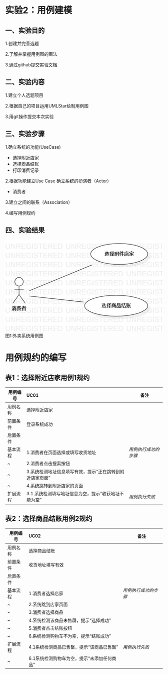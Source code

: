 # 实验2：用例建模

## 一、实验目的

1.创建并完善选题

2.了解并掌握用例图的画法

3.通过github提交实验文档

## 二、实验内容

1.建立个人选题项目

2.根据自己的项目运用UMLStar绘制用例图

3.用git操作提交本次实验

## 三、实验步骤

1.确立系统的功能(UseCase)
 - 选择附近店家
 - 选择商品结账
 - 打印消费记录

 2.根据功能建立Use Case
 确立系统的扮演者（Actor）
 - 消费者
 
 3.建立之间的联系（Association）

 4.编写用例规约
 
## 四、实验结果

![用例图](./UseCaseDiagram.jpg)
 图1:外卖系统用例图

# 用例规约的编写

## 表1：选择附近店家用例1规约  

用例编号  | UC01 | 备注  
-|:-|-  
用例名称  | 选择附近店家  |   
前置条件  |  登录系统成功    |   
后置条件  |      |   
基本流程  | 1.消费者在页面选择或填写收货地址  |*用例执行成功的步骤*    
~| 2.消费者点击搜索按钮  | 
~| 3.系统检测地址信息填写有效，提示“正在跳转到附近店家页面”  |
~| 4.系统跳转到附近店家的页面  |   
扩展流程  | 3.1  系统检测填写地址信息为空，提示“收获地址不能为空” |*用例执行失败*    



## 表2：选择商品结账用例2规约  

用例编号  | UC02 | 备注  
-|:-|-  
用例名称  | 选择商品结账  |   
前置条件  | 收货地址填写有效     |    
后置条件  |      |   
基本流程  | 1.消费者选择店家 |*用例执行成功的步骤*    
~|2.系统跳到店家页面  |   
~|3.消费者选择商品  |   
~|4.系统检测该商品未售罄，提示“选择成功” |
~|5.消费者点击结账按钮 |
~|6.系统检测购物车不为空，提示“结账成功” |
扩展流程  | 4.1系统检测商品已售罄，提示“该商品已售罄”  |*用例执行失败* 
~|6.1系统检测购物车为空，提示“未添加任何商品”  |
